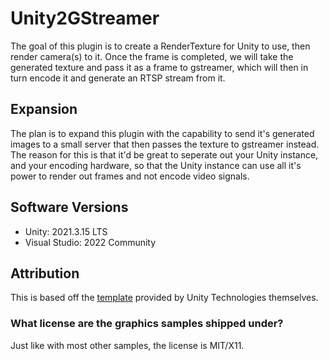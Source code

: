 # Unity2GStreamer
The goal of this plugin is to create a RenderTexture for Unity to use, then render camera(s) to it. 
Once the frame is completed, we will take the generated texture and pass it as a frame to gstreamer, which will then in turn encode it and generate an RTSP stream from it.

## Expansion
The plan is to expand this plugin with the capability to send it's generated images to a small server that then passes the texture to gstreamer instead. 
The reason for this is that it'd be great to seperate out your Unity instance, and your encoding hardware, so that the Unity instance can use all it's power to render out frames and not encode video signals. 

## Software Versions
* Unity: 2021.3.15 LTS
* Visual Studio: 2022 Community

## Attribution
This is based off the [template](https://github.com/Unity-Technologies/NativeRenderingPlugin) provided by Unity Technologies themselves.

### What license are the graphics samples shipped under?
Just like with most other samples, the license is MIT/X11.
